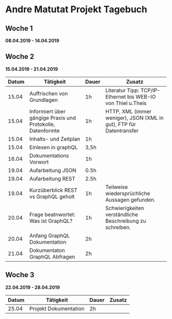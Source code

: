 # Andre Matutat Projekt Tagebuch



## Woche 1 

__08.04.2019 - 14.04.2019__




## Woche 2 

__15.04.2019 - 21.04.2019__

| Datum | Tätigkeit                                | Dauer | Zusatz                                   |
| ----- | ---------------------------------------- | ----- | ---------------------------------------- |
| 15.04 | Auffrischen von Grundlagen               | 1h    | Literatur Tipp: TCP/IP-Ethernet bis WEB-IO  von Thiel u.Theis |
| 15.04 | Informiert über gängige Praxis und Protokolle, Datenformte | 1h    | HTTP, XML (immer weniger), JSON (XML in gut), FTP für Datentransfer |
| 15.04 | Inhalts- und Zeitplan                    | 1h    |                                          |
| 15.04 | Einlesen in graphQL                      | 3,5h  |                                          |
| 16.04 | Dokumentations Vorwort                   | 1h    |                                          |
| 19.04 | Aufarbeitung JSON                        | 0.5h  |                                          |
| 19.04 | Aufarbeitung REST                        | 2.5h  |                                          |
| 19.04 | Kurzüberblick REST vs GraphQL geholt     | 1h    | Teilweise wiedersprüchliche Aussagen gefunden. |
| 20.04 | Frage beatnwortet: Was ist GraphQL?      | 1h    | Schwierigkeiten verständliche Beschreibung zu schreiben. |
| 20.04 | Anfang GraphQL Dokumentation             | 2h    |                                          |
| 21.04 | Dokumentaton GraphQL Abfragen            | 2h    |                                          |

## Woche 3

__22.04.2019 - 28.04.2019__

| Datum | Tätigkeit                                | Dauer | Zusatz                                   |
| ----- | ---------------------------------------- | ----- | ---------------------------------------- |
| 25.04| Projekt Dokumentation| 2h||
